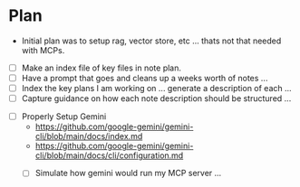 # Plan

* Initial plan was to setup rag, vector store, etc ... thats not that needed with MCPs.

- [ ] Make an index file of key files in note plan.
- [ ] Have a prompt that goes and cleans up a weeks worth of notes ...
- [ ] Index the key plans I am working on ... generate a description of each ...
- [ ] Capture guidance on how each note description should be structured ...

* [ ] Properly Setup Gemini
	* https://github.com/google-gemini/gemini-cli/blob/main/docs/index.md
	* https://github.com/google-gemini/gemini-cli/blob/main/docs/cli/configuration.md
	* [ ] Simulate how gemini would run my MCP server ...

	